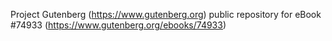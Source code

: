 Project Gutenberg (https://www.gutenberg.org) public repository for
eBook #74933 (https://www.gutenberg.org/ebooks/74933)
